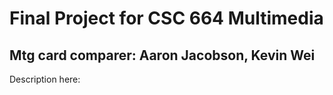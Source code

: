 # Final Project for CSC 664 Multimedia
## Mtg card comparer: Aaron Jacobson, Kevin Wei


Description here: